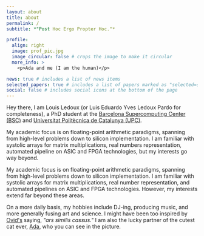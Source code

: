```yaml
---
layout: about
title: about
permalink: /
subtitle: *"Post Hoc Ergo Propter Hoc."*

profile:
  align: right
  image: prof_pic.jpg
  image_circular: false # crops the image to make it circular
  more_info: >
    <p>Ada and me (I am the human)</p>

news: true # includes a list of news items
selected_papers: true # includes a list of papers marked as "selected={true}"
social: false # includes social icons at the bottom of the page
---
```


Hey there, I am Louis Ledoux (or Luis Eduardo Yves Ledoux Pardo for completeness), a PhD student at the [Barcelona Supercomputing Center (BSC)](https://www.bsc.es) and [Universitat Politècnica de Catalunya (UPC)](https://www.upc.edu).

My academic focus is on floating-point arithmetic paradigms, spanning from high-level problems down to silicon implementation. I am familiar with systolic arrays for matrix multiplications, real numbers representation, automated pipeline on ASIC and FPGA technologies, but my interests go way beyond.

My academic focus is on floating-point arithmetic paradigms, spanning from high-level problems down to silicon implementation. I am familiar with systolic arrays for matrix multiplications, real number representation, and automated pipelines on ASIC and FPGA technologies. However, my interests extend far beyond these areas.

On a more daily basis, my hobbies include DJ-ing, producing music, and more generally fusing art and science. I might have been too inspired by [Ovid's](https://en.wikipedia.org/wiki/Ovid) saying, *"ars similis cassus."* I am also the lucky partner of the cutest cat ever, [Ada](https://en.wikipedia.org/wiki/Ada_Lovelace), who you can see in the picture.
